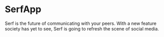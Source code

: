 # SerfApp
Serf is the future of communicating with your peers. With a new feature society has yet to see, Serf is going to refresh the scene of social media.
